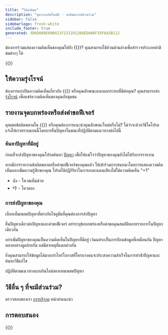 ```yaml
---
title: "ให้คําติชม"
description: "ชุดระบบอัตโนมัติ - คําติชมการมีส่วนร่วม"
sidebar: false
sidebarlogo: fresh-white
include_footer: true
generated: 3D6D080E09B421F2311012B4EDA86F35F6A3B112
---
```


ต้องการร่วมแสดงความคิดเห็นของคุณไปยัง {{<product-name>}}? คุณสามารถใช้ส่วนด้านล่างเพื่อสํารวจประเภทคําติชมต่างๆ ได้

{{<toc>}}

## ให้ความรุ่งโรจน์

ต้องการแบ่งปันความคิดเห็นเกี่ยวกับ {{<product-name>}} หรือคุณลักษณะและผลกระทบที่มีต่อคุณ? คุณสามารถส่ง [รุ่งโรจน์](https://github.com/microsoft/powercat-automation-kit/issues/new?assignees=&labels=automation-kit%2Ckudos&template=4-automation-kit-kudos.yml&title=%5BAutomation+Kit+-+Kudos%5D+Your+summary) เพื่อแชร์ความคิดเห็นของคุณกับชุมชน

## รายงานจุดบกพร่องหรือส่งคําขอฟีเจอร์

คุณพบข้อผิดพลาดใน {{<product-name>}} หรือคุณต้องการแนะนําคุณลักษณะใหม่หรือไม่? ไม่ว่าจะด้วยวิธีใดโปรดแจ้งให้เราทราบตอนนี้โดยการยื่นปัญหาในขณะที่ปฏิบัติตามแนวทางต่อไปนี้

### ค้นหาปัญหาที่มีอยู่

ก่อนที่จะส่งปัญหาของคุณโปรดค้นหา [ปัญหา](https://github.com/microsoft/automation-kit/issues) เพื่อให้แน่ใจว่าปัญหาของคุณยังไม่ได้รับการรายงาน

หากมีการรายงานข้อผิดพลาดหรือคําขอฟีเจอร์ของคุณแล้ว ให้เข้าร่วมการสนทนาโดยการแสดงความคิดเห็นและเพิ่มความรู้สึกของคุณ โปรดใช้ปฏิกิริยาในการลงคะแนนเสียงไม่ใช่ความคิดเห็น "+1"

- 👍 - โหวตเห็นด้วย
- 👎 - โหวตลง

### การส่งปัญหาของคุณ

เลือกเท็มเพลตปัญหาที่ตรงกับโซลูชันที่คุณต้องการส่งปัญหา

ยื่นปัญหาเดียวต่อปัญหาและคําขอฟีเจอร์ อย่าระบุข้อบกพร่องหรือคําขอคุณสมบัติหลายรายการในปัญหาเดียวกัน

อย่าเพิ่มปัญหาของคุณเป็นความคิดเห็นในปัญหาที่มีอยู่ เว้นแต่จะเป็นการป้อนข้อมูลที่เหมือนกัน ปัญหาหลายอย่างดูคล้ายกัน แต่มีสาเหตุที่แตกต่างกัน

ยิ่งคุณสามารถให้ข้อมูลได้มากเท่าไหร่โอกาสที่ใครบางคนจะประสบความสําเร็จในการทําซ้ําปัญหาและค้นหาวิธีแก้ไข

ปฏิบัติตามแนวทางแบบอินไลน์ของเทมเพลตปัญหา

## วิธีอื่น ๆ ที่จะมีส่วนร่วม?

ตรวจสอบของเรา [การบริจาค](/th/contribution) หน้าคําแนะนํา

## การตอบสนอง

{{<questions name="/content/th/contribution/feedback.json" completed="ขอขอบคุณที่ให้ข้อเสนอแนะ" showNavigationButtons="false" locale="th">}}
